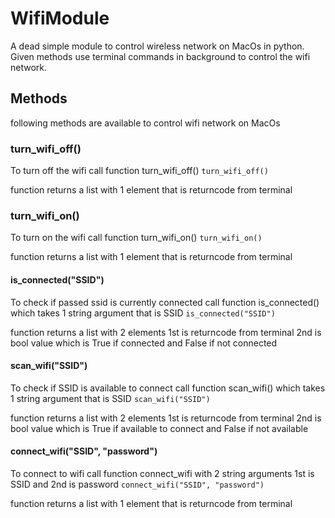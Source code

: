 # WifiModule
A dead simple module to control wireless network on MacOs in python.
Given methods use terminal commands in background to control the wifi network.


## Methods

following methods are available to control wifi network on MacOs

### turn_wifi_off()
To turn off the wifi call function turn_wifi_off()
`turn_wifi_off()`

function returns a list with 1 element that is returncode from terminal

### turn_wifi_on()
To turn on the wifi call function turn_wifi_on()
`turn_wifi_on()`

function returns a list with 1 element that is returncode from terminal

#### is_connected("SSID")
To check if passed ssid is currently connected call function is_connected() which takes 1 string argument that is SSID
`is_connected("SSID")`

function returns a list with 2 elements 1st is returncode from terminal 2nd is bool value which is True if connected and False if not connected

#### scan_wifi("SSID")
To check if SSID is available to connect call function scan_wifi() which takes 1 string argument that is SSID
`scan_wifi("SSID")`

function returns a list with 2 elements 1st is returncode from terminal 2nd is bool value which is True if available to connect and False if not available

#### connect_wifi("SSID", "password")
To connect to wifi call function connect_wifi with 2 string arguments 1st is SSID and 2nd is password 
`connect_wifi("SSID", "password")`

function returns a list with 1 element that is returncode from terminal

